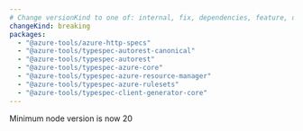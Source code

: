 ```yaml
---
# Change versionKind to one of: internal, fix, dependencies, feature, deprecation, breaking
changeKind: breaking
packages:
  - "@azure-tools/azure-http-specs"
  - "@azure-tools/typespec-autorest-canonical"
  - "@azure-tools/typespec-autorest"
  - "@azure-tools/typespec-azure-core"
  - "@azure-tools/typespec-azure-resource-manager"
  - "@azure-tools/typespec-azure-rulesets"
  - "@azure-tools/typespec-client-generator-core"
---
```


Minimum node version is now 20
